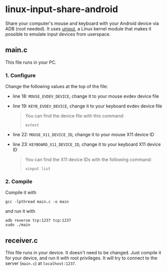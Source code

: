# linux-input-share-android
Share your computer's mouse and keyboard with your Android device via ADB (root needed). It uses [uinput](https://www.kernel.org/doc/html/v4.12/input/uinput.html), a Linux kernel module that makes it possible to emulate input devices from userspace.

## main.c
This file runs in your PC. 
### 1. Configure
Change the following values at the top of the file:

* line 18: `MOUSE_EVDEV_DEVICE`, change it to your mouse evdev device file
* line 19: `KEYB_EVDEV_DEVICE`, change it to your keyboard evdev device file
    > You can find the device file with this command:
    > ```
    > evtest
    > ```

* line 22: `MOUSE_X11_DEVICE_ID`, change it to your mouse X11 device ID
* line 23: `KEYBOARD_X11_DEVICE_ID`, change it to your keyboard X11 device ID
  > You can find the X11 device IDs with the following command:
  > ```
  > xinput list
  > ```

### 2. Compile
Compile it with
```
gcc -lpthread main.c -o main
```
and run it with
```
adb reverse tcp:1237 tcp:1237
sudo ./main
```

## receiver.c
This file runs in your device. It doesn't need to be changed. Just compile it for your device, and run it with root privileges. It will try to connect to the server (`main.c`) at `localhost:1237`.
